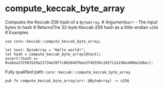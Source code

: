 # compute_keccak_byte_array

Computes the Keccak-256 hash of a `ByteArray`.  # Arguments`arr` - The input bytes to hash  # ReturnsThe 32-byte Keccak-256 hash as a little-endian `u256`  # Examples
```cairo
use core::keccak::compute_keccak_byte_array;

let text: ByteArray = "Hello world!";
let hash = compute_keccak_byte_array(@text);
assert!(hash == 0xabea1f2503529a21734e2077c8b584d7bee3f45550c2d2f12a198ea908e1d0ec);
```

Fully qualified path: `core::keccak::compute_keccak_byte_array`

<pre><code class="language-rust">pub fn compute_keccak_byte_array(arr: @ByteArray) -&gt; u256</code></pre>

